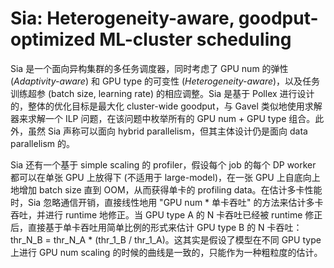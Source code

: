 # Sia: Heterogeneity-aware, goodput-optimized ML-cluster scheduling

Sia 是一个面向异构集群的多任务调度器，同时考虑了 GPU num 的弹性 (*Adaptivity-aware*) 和 GPU type 的可变性 (*Heterogeneity-aware*)，以及任务训练超参 (batch size, learning rate) 的相应调整。Sia 是基于 Pollex 进行设计的，整体的优化目标是最大化 cluster-wide goodput，与 Gavel 类似地使用求解器来求解一个 ILP 问题，在该问题中枚举所有的 GPU num + GPU type 组合。此外，虽然 Sia 声称可以面向 hybrid parallelism，但其主体设计仍是面向 data parallelism 的。

Sia 还有一个基于 simple scaling 的 profiler，假设每个 job 的每个 DP worker 都可以在单张 GPU 上放得下 (不适用于 large-model)，在一张 GPU 上自底向上地增加 batch size 直到 OOM，从而获得单卡的 profiling data。在估计多卡性能时，Sia 忽略通信开销，直接线性地用 "GPU num * 单卡吞吐" 的方法来估计多卡吞吐，并进行 runtime 地修正。当 GPU type A 的 N 卡吞吐已经被 runtime 修正后，直接基于单卡吞吐用简单比例的形式来估计 GPU type B 的 N 卡吞吐：thr_N_B = thr_N_A * (thr_1_B / thr_1_A)。这其实是假设了模型在不同 GPU type 上进行 GPU num scaling 的时候的曲线是一致的，只能作为一种粗粒度的估计。

